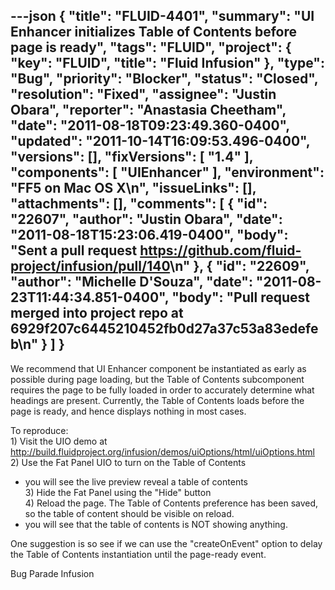 ---json
{
  "title": "FLUID-4401",
  "summary": "UI Enhancer initializes Table of Contents before page is ready",
  "tags": "FLUID",
  "project": {
    "key": "FLUID",
    "title": "Fluid Infusion"
  },
  "type": "Bug",
  "priority": "Blocker",
  "status": "Closed",
  "resolution": "Fixed",
  "assignee": "Justin Obara",
  "reporter": "Anastasia Cheetham",
  "date": "2011-08-18T09:23:49.360-0400",
  "updated": "2011-10-14T16:09:53.496-0400",
  "versions": [],
  "fixVersions": [
    "1.4"
  ],
  "components": [
    "UIEnhancer"
  ],
  "environment": "FF5 on Mac OS X\n",
  "issueLinks": [],
  "attachments": [],
  "comments": [
    {
      "id": "22607",
      "author": "Justin Obara",
      "date": "2011-08-18T15:23:06.419-0400",
      "body": "Sent a pull request <https://github.com/fluid-project/infusion/pull/140>\n"
    },
    {
      "id": "22609",
      "author": "Michelle D'Souza",
      "date": "2011-08-23T11:44:34.851-0400",
      "body": "Pull request merged into project repo at 6929f207c6445210452fb0d27a37c53a83edefeb\n"
    }
  ]
}
---
We recommend that UI Enhancer component be instantiated as early as possible during page loading, but the Table of Contents subcomponent requires the page to be fully loaded in order to accurately determine what headings are present. Currently, the Table of Contents loads before the page is ready, and hence displays nothing in most cases.

To reproduce:\
1\) Visit the UIO demo at <http://build.fluidproject.org/infusion/demos/uiOptions/html/uiOptions.html>\
2\) Use the Fat Panel UIO to turn on the Table of Contents

* you will see the live preview reveal a table of contents\
  3\) Hide the Fat Panel using the "Hide" button\
  4\) Reload the page. The Table of Contents preference has been saved, so the table of content should be visible on reload.
* you will see that the table of contents is NOT showing anything.

One suggestion is so see if we can use the "createOnEvent" option to delay the Table of Contents instantiation until the page-ready event.

Bug Parade Infusion

        